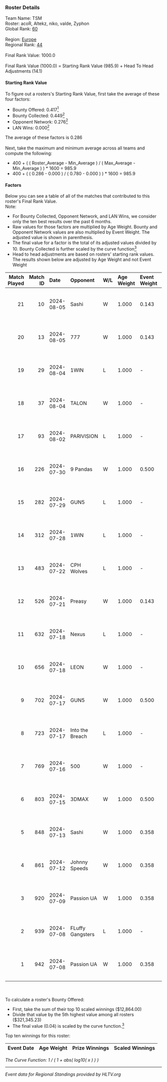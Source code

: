 ### Roster Details<br />
Team Name: TSM<br />
Roster: acoR, Altekz, niko, valde, Zyphon<br />
Global Rank: [60](../standings_global.md)<br />
<br />
Region: [Europe]( ../standings_europe.md)<br />
Regional Rank: [44]( ../standings_europe.md)<br />
<br />
Final Rank Value:  1000.0<br />
<br />
Final Rank Value (1000.0) = Starting Rank Value (985.9) + Head To Head Adjustments (14.1)<br />

#### Starting Rank Value<br />
To figure out a rosters's Starting Rank Value, first take the average of these four factors:<br />
- Bounty Offered: 0.417[<sup>1</sup>](#table2)
- Bounty Collected: 0.449[<sup>2</sup>](#table1)
- Opponent Network: 0.276[<sup>2</sup>](#table1)
- LAN Wins: 0.000[<sup>2</sup>](#table1)

The average of these factors is 0.286<br />
<br />
Next, take the maximum and minimum average across all teams and compute the following:<br />
- 400 + ( ( Roster_Average - Min_Average ) / ( Max_Average - Min_Average ) ) * 1600 = 985.9
- 400 + ( ( 0.286 - 0.000 ) / ( 0.780 - 0.000 ) ) * 1600 = 985.9


#### Factors<br />
Below you can see a table of all of the matches that contributed to this roster's Final Rank Value.<br />
Note:<br />

- For Bounty Collected, Opponent Network, and LAN Wins, we consider only the ten best results over the past 6 months.
- Raw values for those factors are multiplied by Age Weight. Bounty and Opponent Network values are also multiplied by Event Weight. The adjusted value is shown in parenthesis.
- The final value for a factor is the total of its adjusted values divided by 10. Bounty Collected is further scaled by the curve function[<sup>3</sup>](#curveFunction)
- Head to head adjustments are based on rosters' starting rank values. The results shown below are adjusted by Age Weight and not Event Weight
<span id="table1"></span><br />


| Match Played | Match ID | Date       | Opponent         | W/L | Age Weight | Event Weight | Bounty Collected | Opponent Network | LAN Wins  | H2H Adj. | Roster                            |
| -: | -: | :- | :- | :- | :- | :- | :- | :- | :- | -: | :- |
|           21 |       10 | 2024-08-05 | Sashi            | W   | 1.000      | 0.143        | 0.184 (0.026)    | 0.982 (0.140)    | 0 (0.000) |    23.10 | acoR, Altekz, niko, valde, Zyphon |
|           20 |       13 | 2024-08-05 | 777              | W   | 1.000      | 0.143        | 0.015 (0.002)    | 0.177 (0.025)    | 0 (0.000) |     4.74 | acoR, Altekz, niko, valde, Zyphon |
|           19 |       29 | 2024-08-04 | 1WIN             | L   | 1.000      | -            | -                | -                | -         |   -14.47 | acoR, Altekz, niko, valde, Zyphon |
|           18 |       37 | 2024-08-04 | TALON            | W   | 1.000      | -            | -                | -                | 0 (0.000) |     1.14 | acoR, Altekz, niko, valde, Zyphon |
|           17 |       93 | 2024-08-02 | PARIVISION       | L   | 1.000      | -            | -                | -                | -         |   -10.49 | acoR, Altekz, niko, valde, Zyphon |
|           16 |      226 | 2024-07-30 | 9 Pandas         | W   | 1.000      | 0.500        | 0.081 (0.041)    | 0.717 (0.358)    | 0 (0.000) |    19.00 | acoR, Altekz, niko, valde, Zyphon |
|           15 |      282 | 2024-07-29 | GUN5             | L   | 1.000      | -            | -                | -                | -         |   -20.52 | acoR, Altekz, niko, valde, Zyphon |
|           14 |      312 | 2024-07-28 | 1WIN             | L   | 1.000      | -            | -                | -                | -         |   -15.80 | acoR, Altekz, niko, valde, Zyphon |
|           13 |      483 | 2024-07-22 | CPH Wolves       | L   | 1.000      | -            | -                | -                | -         |   -22.87 | acoR, Altekz, niko, valde, Zyphon |
|           12 |      526 | 2024-07-21 | Preasy           | W   | 1.000      | 0.143        | 0.008 (0.001)    | 0.221 (0.032)    | 0 (0.000) |     6.36 | acoR, Altekz, niko, valde, Zyphon |
|           11 |      632 | 2024-07-18 | Nexus            | L   | 1.000      | -            | -                | -                | -         |   -26.27 | acoR, Altekz, niko, valde, Zyphon |
|           10 |      656 | 2024-07-18 | LEON             | W   | 1.000      | -            | -                | -                | 0 (0.000) |     3.24 | acoR, Altekz, niko, valde, Zyphon |
|            9 |      702 | 2024-07-17 | GUN5             | W   | 1.000      | 0.500        | 0.072 (0.036)    | 0.562 (0.281)    | 0 (0.000) |    11.13 | acoR, Altekz, niko, valde, Zyphon |
|            8 |      723 | 2024-07-17 | Into the Breach  | L   | 1.000      | -            | -                | -                | -         |   -28.56 | acoR, Altekz, niko, valde, Zyphon |
|            7 |      769 | 2024-07-16 | 500              | W   | 1.000      | -            | -                | -                | 0 (0.000) |     0.74 | acoR, Altekz, niko, valde, Zyphon |
|            6 |      803 | 2024-07-15 | 3DMAX            | W   | 1.000      | 0.500        | 0.509 (0.254)    | 1.000 (0.500)    | 0 (0.000) |    26.83 | acoR, Altekz, niko, valde, Zyphon |
|            5 |      848 | 2024-07-13 | Sashi            | W   | 1.000      | 0.358        | 0.184 (0.066)    | 0.982 (0.351)    | 0 (0.000) |    22.30 | acoR, Altekz, niko, valde, Zyphon |
|            4 |      861 | 2024-07-12 | Johnny Speeds    | W   | 1.000      | 0.358        | 0.122 (0.044)    | 1.000 (0.358)    | -         |    24.80 | acoR, Altekz, niko, valde, Zyphon |
|            3 |      920 | 2024-07-09 | Passion UA       | W   | 1.000      | 0.358        | 0.173 (0.062)    | 1.000 (0.358)    | -         |    18.68 | acoR, Altekz, niko, valde, Zyphon |
|            2 |      939 | 2024-07-08 | FLuffy Gangsters | L   | 1.000      | -            | -                | -                | -         |   -27.58 | acoR, Altekz, niko, valde, Zyphon |
|            1 |      942 | 2024-07-08 | Passion UA       | W   | 1.000      | 0.358        | 0.173 (0.062)    | 1.000 (0.358)    | -         |    18.61 | acoR, Altekz, niko, valde, Zyphon |

<br />
<span id="table2"></span><br />
To calculate a roster's Bounty Offered:<br />

- First, take the sum of their top 10 scaled winnings ($12,864.00)
- Divide that value by the 5th highest value among all rosters ($321,345.23)
- The final value (0.04) is scaled by the curve function.[<sup>3</sup>](#curveFunction)

Top ten winnings for this roster:<br />

| Event Date | Age Weight | Prize Winnings | Scaled Winnings |
| :- | -: | :- | :- |


<span id="curveFunction"></span>_The Curve Function: 1 / ( 1 + abs( log10( x ) ) )_<br />

---
_Event data for Regional Standings provided by HLTV.org_<br />
